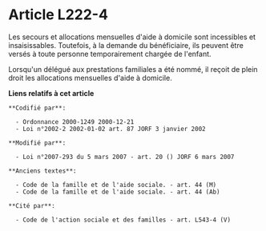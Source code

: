# Article L222-4

Les secours et allocations mensuelles d'aide à domicile sont incessibles et insaisissables. Toutefois, à la demande du
bénéficiaire, ils peuvent être versés à toute personne temporairement chargée de l'enfant.

Lorsqu'un délégué aux prestations familiales a été nommé, il reçoit de plein droit les allocations mensuelles d'aide à
domicile.

**Liens relatifs à cet article**

	**Codifié par**:

	  - Ordonnance 2000-1249 2000-12-21
	  - Loi n°2002-2 2002-01-02 art. 87 JORF 3 janvier 2002

	**Modifié par**:

	  - Loi n°2007-293 du 5 mars 2007 - art. 20 () JORF 6 mars 2007

	**Anciens textes**:

	  - Code de la famille et de l'aide sociale. - art. 44 (M)
	  - Code de la famille et de l'aide sociale. - art. 44 (Ab)

	**Cité par**:

	  - Code de l'action sociale et des familles - art. L543-4 (V)
